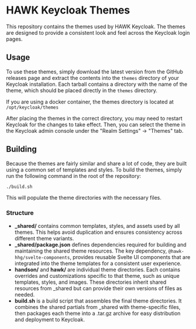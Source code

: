 # HAWK Keycloak Themes

This repository contains the themes used by HAWK Keycloak. The themes are designed to provide a consistent look and feel across the Keycloak login pages.

## Usage

To use these themes, simply download the latest version from the GitHub releases page
and extract the contents into the `themes` directory of your Keycloak installation.
Each tarball contains a directory with the name of the theme, which should be placed directly in the `themes` directory.

If you are using a docker container, the themes directory is located at `/opt/keycloak/themes`

After placing the themes in the correct directory, you may need to restart Keycloak for the changes to take effect.
Then, you can select the theme in the Keycloak admin console under the "Realm Settings" -> "Themes" tab.

## Building

Because the themes are fairly similar and share a lot of code, they are built using a common set of templates and styles.
To build the themes, simply run the following command in the root of the repository:

```bash
./build.sh
```

This will populate the theme directories with the necessary files.

### Structure

- **_shared/** contains common templates, styles, and assets used by all themes. This helps avoid duplication and ensures consistency across different theme variants.
- **_shared/package.json** defines dependencies required for building and maintaining the shared theme resources. The key dependency, `@hawk-hhg/svelte-components`, provides reusable Svelte UI components that are integrated into the theme templates for a consistent user experience.
- **handson/** and **hawk/** are individual theme directories. Each contains overrides and customizations specific to that theme, such as unique templates, styles, and images. These directories inherit shared resources from _shared but can provide their own versions of files as needed.
- **build.sh** is a build script that assembles the final theme directories. It combines the shared partials from _shared with theme-specific files, then packages each theme into a .tar.gz archive for easy distribution and deployment to Keycloak.
